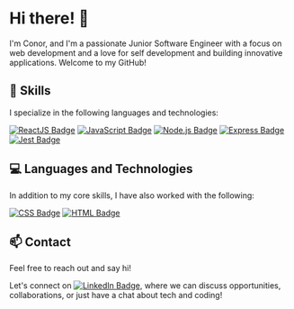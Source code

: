 # Hi there! 👋
I'm Conor, and I'm a passionate Junior Software Engineer with a focus on web development and a love for self development and building innovative applications. Welcome to my GitHub!

## 🚀 Skills
I specialize in the following languages and technologies:

[![ReactJS Badge](https://img.shields.io/badge/-ReactJS-61DAFB?style=flat-square&logo=React&logoColor=black)](#)
[![JavaScript Badge](https://img.shields.io/badge/-JavaScript-F7DF1E?style=flat-square&logo=JavaScript&logoColor=black)](#)
[![Node.js Badge](https://img.shields.io/badge/-Node.js-339933?style=flat-square&logo=Node.js&logoColor=white)](#)
[![Express Badge](https://img.shields.io/badge/-Express-000000?style=flat-square&logo=Express&logoColor=white)](#)
[![Jest Badge](https://img.shields.io/badge/-Jest-C21325?style=flat-square&logo=Jest&logoColor=white)](#)

## 💻 Languages and Technologies
In addition to my core skills, I have also worked with the following:

[![CSS Badge](https://img.shields.io/badge/-CSS-1572B6?style=flat-square&logo=CSS3&logoColor=white)](#)
[![HTML Badge](https://img.shields.io/badge/-HTML-E34F26?style=flat-square&logo=HTML5&logoColor=white)](#)

## 📫 Contact
Feel free to reach out and say hi! 

Let's connect on [![LinkedIn Badge](https://img.shields.io/badge/-LinkedIn-blue?style=flat-square&logo=Linkedin&logoColor=white)](https://www.linkedin.com/in/conor-hutchins-768428140/), where we can discuss opportunities, collaborations, or just have a chat about tech and coding!
